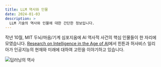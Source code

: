 ```yaml
---
title: LLM 역사와 인물
date: 2024-01-03
description: >
  LLM 기술의 역사와 인물에 대한 간단한 정보입니다.
---
```


작년 10월, MIT 두뇌/마음/기계 심포지움에 AI 역사적 사건의 핵심 인물들이 한 자리에 모였습니다. [Research on Intelligence in the Age of AI]( https://youtu.be/Gg-w_n9NJIE?t=3 )에서 힌튼과 허사비스 일리아가 인공지능의 현재와 미래에 대하여 고민을 이야기하고 있습니다.

![딥러닝의 역사](/blog/news/image.png)


